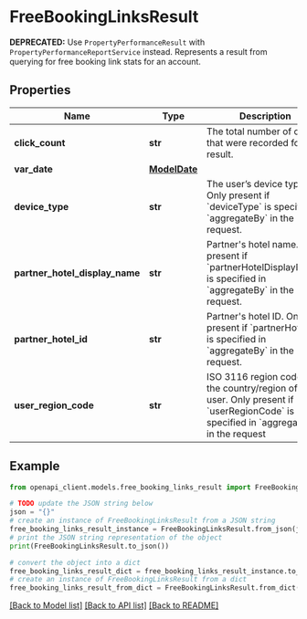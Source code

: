 # FreeBookingLinksResult

**DEPRECATED:** Use `PropertyPerformanceResult` with `PropertyPerformanceReportService` instead. Represents a result from querying for free booking link stats for an account.

## Properties

Name | Type | Description | Notes
------------ | ------------- | ------------- | -------------
**click_count** | **str** | The total number of clicks that were recorded for this result. | [optional] 
**var_date** | [**ModelDate**](ModelDate.md) |  | [optional] 
**device_type** | **str** | The user’s device type. Only present if &#x60;deviceType&#x60; is specified in &#x60;aggregateBy&#x60; in the request. | [optional] 
**partner_hotel_display_name** | **str** | Partner&#39;s hotel name. Only present if &#x60;partnerHotelDisplayName&#x60; is specified in &#x60;aggregateBy&#x60; in the request. | [optional] 
**partner_hotel_id** | **str** | Partner&#39;s hotel ID. Only present if &#x60;partnerHotelId&#x60; is specified in &#x60;aggregateBy&#x60; in the request. | [optional] 
**user_region_code** | **str** | ISO 3116 region code of the country/region of the user. Only present if &#x60;userRegionCode&#x60; is specified in &#x60;aggregateBy&#x60; in the request | [optional] 

## Example

```python
from openapi_client.models.free_booking_links_result import FreeBookingLinksResult

# TODO update the JSON string below
json = "{}"
# create an instance of FreeBookingLinksResult from a JSON string
free_booking_links_result_instance = FreeBookingLinksResult.from_json(json)
# print the JSON string representation of the object
print(FreeBookingLinksResult.to_json())

# convert the object into a dict
free_booking_links_result_dict = free_booking_links_result_instance.to_dict()
# create an instance of FreeBookingLinksResult from a dict
free_booking_links_result_from_dict = FreeBookingLinksResult.from_dict(free_booking_links_result_dict)
```
[[Back to Model list]](../README.md#documentation-for-models) [[Back to API list]](../README.md#documentation-for-api-endpoints) [[Back to README]](../README.md)


